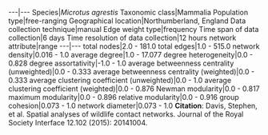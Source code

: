 ---|---
Species|*Microtus agrestis*
Taxonomic class|Mammalia
Population type|free-ranging
Geographical location|Northumberland, England
Data collection technique|manual 
Edge weight type|frequency
Time span of data collection|6 days
Time resolution of data collection|12 hours
network attribute|range
---|---
total nodes|2.0 - 181.0
total edges|1.0 - 515.0
network density|0.016 - 1.0
average degree|1.0 - 17.077
degree heterogeneity|0.0 - 0.828
degree assortativity|-1.0 - 1.0
average betweenness centrality (unweighted)|0.0 - 0.333
average betweenness centrality (weighted)|0.0 - 0.333
average clustering coefficient (unweighted)|0.0 - 1.0
average clustering coefficient (weighted)|0.0 - 0.876
Newman modularity|0.0 - 0.817
maximum modularity|0.0 - 0.896
relative modularity|0.0 - 0.916
group cohesion|0.073 - 1.0
network diameter|0.073 - 1.0
**Citation**: Davis, Stephen, et al. 
Spatial analyses of wildlife contact networks.
 Journal of the Royal Society Interface 12.102 (2015): 20141004.